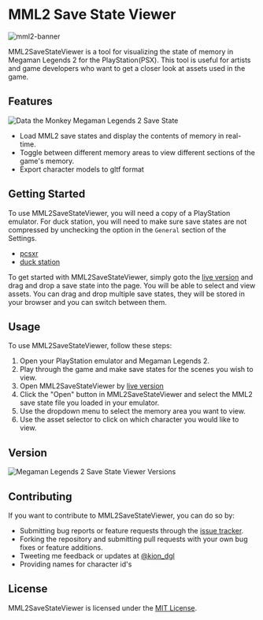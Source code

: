 # MML2 Save State Viewer

![mml2-banner](https://user-images.githubusercontent.com/25621780/224491317-330eab52-6df5-4588-b006-5858f120564a.png)

MML2SaveStateViewer is a tool for visualizing the state of memory in Megaman Legends 2 for the PlayStation(PSX). This tool is useful for artists and game developers who want to get a closer look at assets used in the game. 

## Features

![Data the Monkey Megaman Legends 2 Save State](https://user-images.githubusercontent.com/25621780/224445362-570481ec-4e18-4040-af46-c22e35918765.jpeg)

- Load MML2 save states and display the contents of memory in real-time.
- Toggle between different memory areas to view different sections of the game's memory.
- Export character models to gltf format

## Getting Started

To use MML2SaveStateViewer, you will need a copy of a PlayStation emulator. For duck station, you will need to make sure save states are not compressed by unchecking the option in the `General` section of the Settings.

- [pcsxr](https://ps1emulator.com/)
- [duck station](https://www.duckstation.org/)

To get started with MML2SaveStateViewer, simply goto the [live version](http://mml2.dashgl.com/) and drag and drop a save state into the page. You will be able to select and view assets. You can drag and drop multiple save states, they will be stored in your browser and you can switch between them.

## Usage

To use MML2SaveStateViewer, follow these steps:

1. Open your PlayStation emulator and Megaman Legends 2.
2. Play through the game and make save states for the scenes you wish to view.
3. Open MML2SaveStateViewer by [live version](http://mml2.dashgl.com/)
4. Click the "Open" button in MML2SaveStateViewer and select the MML2 save state file you loaded in your emulator.
5. Use the dropdown menu to select the memory area you want to view.
6. Use the asset selector to click on which character you would like to view.

## Version

![Megaman Legends 2 Save State Viewer Versions](https://user-images.githubusercontent.com/25621780/231388327-9acbe7c7-9f1a-4691-afd1-1e0c94a81078.jpeg)

## Contributing

If you want to contribute to MML2SaveStateViewer, you can do so by:

- Submitting bug reports or feature requests through the [issue tracker](https://github.com/DashGL/Tool-MML2SaveStateViewer/issues).
- Forking the repository and submitting pull requests with your own bug fixes or feature additions.
- Tweeting me feedback or updates at [@kion_dgl](https://twitter.com/intent/tweet?screen_name=kion_dgl&ref_src=twsrc%5Etfw)
- Providing names for character id's

## License

MML2SaveStateViewer is licensed under the [MIT License](https://github.com/DashGL/Tool-MML2SaveStateViewer/blob/main/LICENSE).
